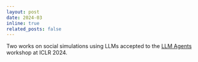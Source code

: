 ```yaml
---
layout: post
date: 2024-03
inline: true
related_posts: false
---
```


Two works on social simulations using LLMs accepted to the [LLM Agents](https://llmagents.github.io/) workshop at ICLR 2024.